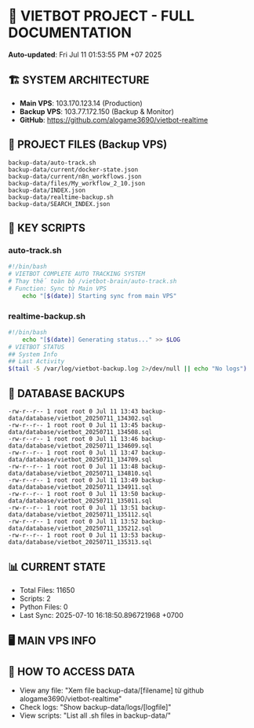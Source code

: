 # 🤖 VIETBOT PROJECT - FULL DOCUMENTATION
**Auto-updated**: Fri Jul 11 01:53:55 PM +07 2025

## 🏗️ SYSTEM ARCHITECTURE
- **Main VPS**: 103.170.123.14 (Production)
- **Backup VPS**: 103.77.172.150 (Backup & Monitor)
- **GitHub**: https://github.com/alogame3690/vietbot-realtime

## 📁 PROJECT FILES (Backup VPS)
```
backup-data/auto-track.sh
backup-data/current/docker-state.json
backup-data/current/n8n_workflows.json
backup-data/files/My_workflow_2_10.json
backup-data/INDEX.json
backup-data/realtime-backup.sh
backup-data/SEARCH_INDEX.json
```

## 🔧 KEY SCRIPTS
### auto-track.sh
```bash
#!/bin/bash
# VIETBOT COMPLETE AUTO TRACKING SYSTEM
# Thay thế toàn bộ /vietbot-brain/auto-track.sh
# Function: Sync từ Main VPS
    echo "[$(date)] Starting sync from main VPS"
```
### realtime-backup.sh
```bash
#!/bin/bash
    echo "[$(date)] Generating status..." >> $LOG
# VIETBOT STATUS
## System Info
## Last Activity
$(tail -5 /var/log/vietbot-backup.log 2>/dev/null || echo "No logs")
```

## 💾 DATABASE BACKUPS
```
-rw-r--r-- 1 root root 0 Jul 11 13:43 backup-data/database/vietbot_20250711_134302.sql
-rw-r--r-- 1 root root 0 Jul 11 13:45 backup-data/database/vietbot_20250711_134508.sql
-rw-r--r-- 1 root root 0 Jul 11 13:46 backup-data/database/vietbot_20250711_134609.sql
-rw-r--r-- 1 root root 0 Jul 11 13:47 backup-data/database/vietbot_20250711_134709.sql
-rw-r--r-- 1 root root 0 Jul 11 13:48 backup-data/database/vietbot_20250711_134810.sql
-rw-r--r-- 1 root root 0 Jul 11 13:49 backup-data/database/vietbot_20250711_134911.sql
-rw-r--r-- 1 root root 0 Jul 11 13:50 backup-data/database/vietbot_20250711_135011.sql
-rw-r--r-- 1 root root 0 Jul 11 13:51 backup-data/database/vietbot_20250711_135112.sql
-rw-r--r-- 1 root root 0 Jul 11 13:52 backup-data/database/vietbot_20250711_135212.sql
-rw-r--r-- 1 root root 0 Jul 11 13:53 backup-data/database/vietbot_20250711_135313.sql
```

## 📊 CURRENT STATE
- Total Files: 11650
- Scripts: 2
- Python Files: 0
- Last Sync: 2025-07-10 16:18:50.896721968 +0700

## 🖥️ MAIN VPS INFO


## 🚨 HOW TO ACCESS DATA
- View any file: "Xem file backup-data/[filename] từ github alogame3690/vietbot-realtime"
- Check logs: "Show backup-data/logs/[logfile]"
- View scripts: "List all .sh files in backup-data/"
